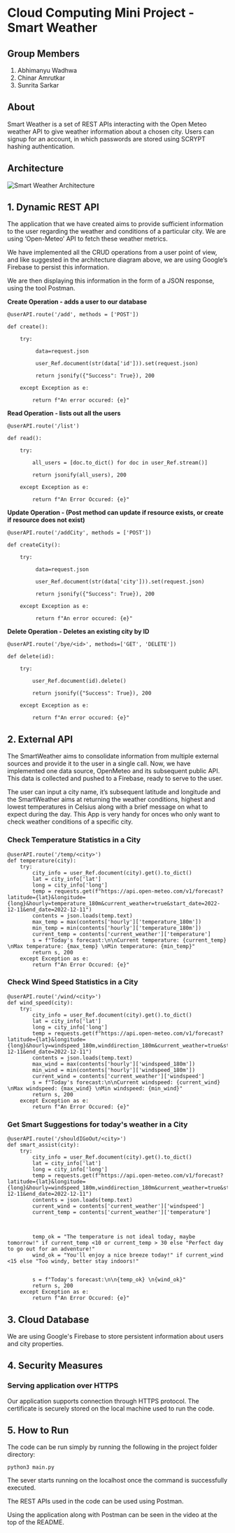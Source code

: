 # Cloud Computing Mini Project - Smart Weather

## Group Members
1. Abhimanyu Wadhwa
2. Chinar Amrutkar
3. Sunrita Sarkar

## About

Smart Weather is a set of REST APIs interacting with the Open Meteo weather API to give weather information about a chosen city. Users can signup for an account, in which passwords are stored using SCRYPT hashing authentication. 

## Architecture

![Smart Weather Architecture](https://github.com/chinar-amrutkar/Cloud-Project/blob/master/Smart%20Weather%20Architecture.drawio.png "Smart Weather Architecture")

## 1. Dynamic REST API

The application that we have created aims to provide sufficient information to the user regarding the weather and conditions of a particular city. We are using ‘Open-Meteo’ API to fetch these weather metrics.

We have implemented all the CRUD operations from a user point of view, and like suggested in the architecture diagram above, we are using Google’s Firebase to persist this information.

We are then displaying this information in the form of a JSON response, using the tool Postman. 



**Create Operation - adds a user to our database** 




```
@userAPI.route('/add', methods = ['POST'])

def create():

    try:

         data=request.json

         user_Ref.document(str(data['id'])).set(request.json)

         return jsonify({"Success": True}), 200

    except Exception as e:

        return f"An error occured: {e}"
```




**Read Operation - lists out all the users**


```
@userAPI.route('/list')

def read():

    try:

        all_users = [doc.to_dict() for doc in user_Ref.stream()]

        return jsonify(all_users), 200

    except Exception as e:

        return f"An Error Occured: {e}"

```



**Update Operation - (Post method can update if resource exists, or create if resource does not exist)**


```
@userAPI.route('/addCity', methods = ['POST'])

def createCity():

    try:

         data=request.json

         user_Ref.document(str(data['city'])).set(request.json)

         return jsonify({"Success": True}), 200

    except Exception as e:

         return f"An error occured: {e}"
```





**Delete Operation -  Deletes an existing city by ID**


```
@userAPI.route('/bye/<id>', methods=['GET', 'DELETE'])

def delete(id):

    try:

        user_Ref.document(id).delete()

        return jsonify({"Success": True}), 200

    except Exception as e:

        return f"An error occured: {e}"
```


## 2. External API

The SmartWeather aims to consolidate information from multiple external sources and provide it to the user in a single call. Now, we have implemented one data source, OpenMeteo and its subsequent public API. This data is collected and pushed to a Firebase, ready to serve to the user.

The user can input a city name, it’s subsequent latitude and longitude and the SmartWeather aims at returning the weather conditions, highest and lowest temperatures in Celsius along with a brief message on what to expect during the day. This App is very handy for onces who only want to check weather conditions of a specific city.

### Check Temperature Statistics in a City

```
@userAPI.route('/temp/<city>')
def temperature(city):
    try:
        city_info = user_Ref.document(city).get().to_dict()
        lat = city_info['lat']
        long = city_info['long']
        temp = requests.get(f"https://api.open-meteo.com/v1/forecast?latitude={lat}&longitude={long}&hourly=temperature_180m&current_weather=true&start_date=2022-12-11&end_date=2022-12-11")
        contents = json.loads(temp.text)
        max_temp = max(contents['hourly']['temperature_180m'])
        min_temp = min(contents['hourly']['temperature_180m'])
        current_temp = contents['current_weather']['temperature']
        s = f"Today's forecast:\n\nCurrent temperature: {current_temp} \nMax temperature: {max_temp} \nMin temperature: {min_temp}"
        return s, 200
    except Exception as e:
        return f"An Error Occured: {e}"
```

### Check Wind Speed Statistics in a City

```
@userAPI.route('/wind/<city>')
def wind_speed(city):
    try:
        city_info = user_Ref.document(city).get().to_dict()
        lat = city_info['lat']
        long = city_info['long']
        temp = requests.get(f"https://api.open-meteo.com/v1/forecast?latitude={lat}&longitude={long}&hourly=windspeed_180m,winddirection_180m&current_weather=true&start_date=2022-12-11&end_date=2022-12-11")
        contents = json.loads(temp.text)
        max_wind = max(contents['hourly']['windspeed_180m'])
        min_wind = min(contents['hourly']['windspeed_180m'])
        current_wind = contents['current_weather']['windspeed']
        s = f"Today's forecast:\n\nCurrent windspeed: {current_wind} \nMax windspeed: {max_wind} \nMin windspeed: {min_wind}"
        return s, 200
    except Exception as e:
        return f"An Error Occured: {e}"
```

### Get Smart Suggestions for today's weather in a City

```
@userAPI.route('/shouldIGoOut/<city>')
def smart_assist(city):
    try:
        city_info = user_Ref.document(city).get().to_dict()
        lat = city_info['lat']
        long = city_info['long']
        temp = requests.get(f"https://api.open-meteo.com/v1/forecast?latitude={lat}&longitude={long}&hourly=windspeed_180m,winddirection_180m&current_weather=true&start_date=2022-12-11&end_date=2022-12-11")
        contents = json.loads(temp.text)
        current_wind = contents['current_weather']['windspeed']
        current_temp = contents['current_weather']['temperature']

        
        
        temp_ok = "The temperature is not ideal today, maybe tomorrow!" if current_temp <10 or current_temp > 30 else "Perfect day to go out for an adventure!"
        wind_ok = "You'll enjoy a nice breeze today!" if current_wind <15 else "Too windy, better stay indoors!"

        
        s = f"Today's forecast:\n\n{temp_ok} \n{wind_ok}"
        return s, 200
    except Exception as e:
        return f"An Error Occured: {e}"
```

## 3. Cloud Database

We are using Google's Firebase to store persistent information about users and city properties. 


## 4. Security Measures

### Serving application over HTTPS
Our application supports connection through HTTPS protocol.  The certificate is securely stored on the local machine used to run the code.

## 5. How to Run

The code can be run simply by running the following in the project folder directory:

```
python3 main.py
```

The sever starts running on the localhost once the command is successfully executed. 

The REST APIs used in the code can be used using Postman. 

Using the application along with Postman can be seen in the video at the top of the README.
